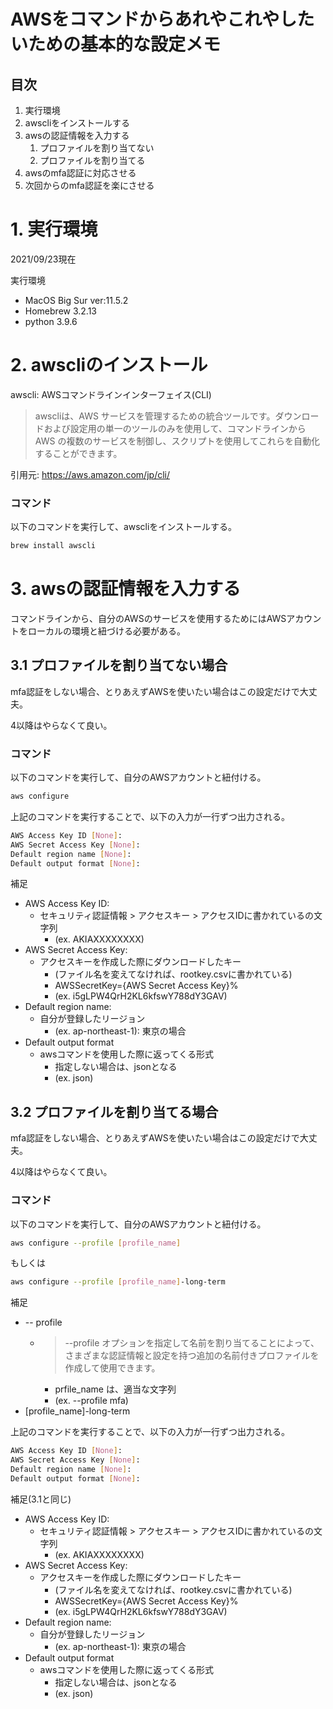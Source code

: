 # AWSをコマンドから**あれやこれやしたいため**の基本的な設定メモ

## 目次

1. 実行環境
2. awscliをインストールする
3. awsの認証情報を入力する
   1. プロファイルを割り当てない
   2. プロファイルを割り当てる
4. awsのmfa認証に対応させる
5. 次回からのmfa認証を楽にさせる

# 1. 実行環境

2021/09/23現在

実行環境

- MacOS Big Sur ver:11.5.2
- Homebrew 3.2.13
- python 3.9.6

# 2. awscliのインストール

awscli: AWSコマンドラインインターフェイス(CLI)

> awscliは、AWS サービスを管理するための統合ツールです。ダウンロードおよび設定用の単一のツールのみを使用して、コマンドラインから AWS の複数のサービスを制御し、スクリプトを使用してこれらを自動化することができます。

引用元: <https://aws.amazon.com/jp/cli/>

### コマンド

以下のコマンドを実行して、awscliをインストールする。

```bash
brew install awscli
```

# 3. awsの認証情報を入力する

コマンドラインから、自分のAWSのサービスを使用するためにはAWSアカウントをローカルの環境と紐づける必要がある。

## 3.1 プロファイルを割り当てない場合

mfa認証をしない場合、とりあえずAWSを使いたい場合はこの設定だけで大丈夫。

4以降はやらなくて良い。

### コマンド

以下のコマンドを実行して、自分のAWSアカウントと紐付ける。

```bash
aws configure
```

上記のコマンドを実行することで、以下の入力が一行ずつ出力される。

```bash
AWS Access Key ID [None]: 
AWS Secret Access Key [None]: 
Default region name [None]: 
Default output format [None]:
```

補足

- AWS Access Key ID: 
  - セキュリティ認証情報 > アクセスキー > アクセスIDに書かれているの文字列
    - (ex. AKIAXXXXXXXX)
- AWS Secret Access Key: 
  - アクセスキーを作成した際にダウンロードしたキー
    - (ファイル名を変えてなければ、rootkey.csvに書かれている)
    - AWSSecretKey={AWS Secret Access Key}%
    - (ex. i5gLPW4QrH2KL6kfswY788dY3GAV)
- Default region name:
  - 自分が登録したリージョン
    - (ex. ap-northeast-1): 東京の場合
- Default output format
  - awsコマンドを使用した際に返ってくる形式
    - 指定しない場合は、jsonとなる
    - (ex. json)

## 3.2 プロファイルを割り当てる場合

mfa認証をしない場合、とりあえずAWSを使いたい場合はこの設定だけで大丈夫。

4以降はやらなくて良い。

### コマンド

以下のコマンドを実行して、自分のAWSアカウントと紐付ける。

```bash
aws configure --profile [profile_name]
```

もしくは

```bash
aws configure --profile [profile_name]-long-term
```


補足

- -- profile
  - >--profile オプションを指定して名前を割り当てることによって、さまざまな認証情報と設定を持つ追加の名前付きプロファイルを作成して使用できます。
    - prfile_name は、適当な文字列
    - (ex. --profile mfa)
- [profile_name]-long-term

上記のコマンドを実行することで、以下の入力が一行ずつ出力される。

```bash
AWS Access Key ID [None]: 
AWS Secret Access Key [None]: 
Default region name [None]: 
Default output format [None]:
```

補足(3.1と同じ)

- AWS Access Key ID: 
  - セキュリティ認証情報 > アクセスキー > アクセスIDに書かれているの文字列
    - (ex. AKIAXXXXXXXX)
- AWS Secret Access Key: 
  - アクセスキーを作成した際にダウンロードしたキー
    - (ファイル名を変えてなければ、rootkey.csvに書かれている)
    - AWSSecretKey={AWS Secret Access Key}%
    - (ex. i5gLPW4QrH2KL6kfswY788dY3GAV)
- Default region name:
  - 自分が登録したリージョン
    - (ex. ap-northeast-1): 東京の場合
- Default output format
  - awsコマンドを使用した際に返ってくる形式
    - 指定しない場合は、jsonとなる
    - (ex. json)











